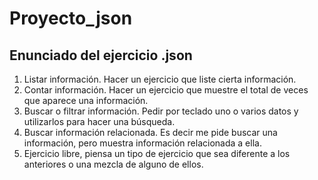 # Proyecto_json
<h2>Enunciado del ejercicio .json</h2>
<ol type="1">
  <li>Listar información. Hacer un ejercicio que liste cierta información.</li>
  <li>Contar información. Hacer un ejercicio que muestre el total de veces que aparece una información.</li>
  <li>Buscar o filtrar información. Pedir por teclado uno o varios datos y utilizarlos para hacer una búsqueda.</li>
  <li>Buscar información relacionada. Es decir me pide buscar una información, pero muestra información relacionada a ella.</li>
  <li>Ejercicio libre, piensa un tipo de ejercicio que sea diferente a los anteriores o una mezcla de alguno de ellos.</li>
</ol>
